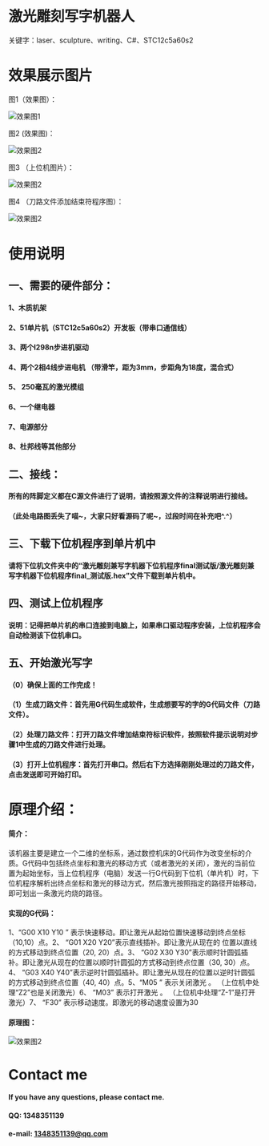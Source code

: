 # 激光雕刻写字机器人
关键字：laser、sculpture、writing、C#、STC12c5a60s2

# 效果展示图片
图1（效果图）：

![效果图1](https://github.com/WhisperHear/Laser_Writing_Machine/blob/master/图片展示/running.jpg)

图2 (效果图)：

![效果图2](https://github.com/WhisperHear/Laser_Writing_Machine/blob/master/图片展示/demo.jpg)

图3 （上位机图片）：

![效果图2](https://github.com/WhisperHear/Laser_Writing_Machine/blob/master/图片展示/上位机图片.JPG)

图4 （刀路文件添加结束符程序图）：

![效果图2](https://github.com/WhisperHear/Laser_Writing_Machine/blob/master/图片展示/nc_files_change.jpg)

# 使用说明
## 一、需要的硬件部分：
#### 1、木质机架
#### 2、51单片机（STC12c5a60s2）开发板（带串口通信线）
#### 3、两个l298n步进机驱动
#### 4、两个2相4线步进电机 （带滑竿，距为3mm，步距角为18度，混合式）
#### 5、 250毫瓦的激光模组
#### 6、一个继电器
#### 7、电源部分
#### 8、杜邦线等其他部分

## 二、接线：
#### 所有的阵脚定义都在C源文件进行了说明，请按照源文件的注释说明进行接线。

#### （此处电路图丢失了喵~，大家只好看源码了呢~，过段时间在补充吧^.^）

## 三、下载下位机程序到单片机中
#### 请将下位机文件夹中的“激光雕刻兼写字机器下位机程序final测试版/激光雕刻兼写字机器下位机程序final_测试版.hex”文件下载到单片机中。

## 四、测试上位机程序
#### 说明：记得把单片机的串口连接到电脑上，如果串口驱动程序安装，上位机程序会自动检测该下位机串口。

## 五、开始激光写字
#### （0）确保上面的工作完成！
#### （1）生成刀路文件：首先用G代码生成软件，生成想要写的字的G代码文件（刀路文件）。
#### （2）处理刀路文件：打开刀路文件增加结束符标识软件，按照软件提示说明对步骤1中生成的刀路文件进行处理。
#### （3）打开上位机程序：首先打开串口。然后右下方选择刚刚处理过的刀路文件，点击发送即可开始打印。

# 原理介绍：
#### 简介：
该机器主要是建立一个二维的坐标系，通过数控机床的G代码作为改变坐标的介质。G代码中包括终点坐标和激光的移动方式（或者激光的关闭），激光的当前位置为起始坐标，当上位机程序（电脑）发送一行G代码到下位机（单片机）时，下位机程序解析出终点坐标和激光的移动方式，然后激光按照指定的路径开始移动，即可划出一条激光灼烧的路径。

#### 实现的G代码：
1、“G00  X10  Y10 ” 表示快速移动。即让激光从起始位置快速移动到终点坐标（10,10）点。2、 “G01   X20   Y20”表示直线插补。即让激光从现在的 位置以直线的方式移动到终点位置（20,   20）点。3、  “G02   X30   Y30”表示顺时针圆弧插补。即让激光从现在的位置以顺时针圆弧的方式移动到终点位置（30,    30）点。4、 “G03   X40   Y40”表示逆时针圆弧插补。即让激光从现在的位置以逆时针圆弧的方式移动到终点位置（40,    40）点。5、“M05 ”   表示关闭激光 。    （上位机中处理“Z2”也是关闭激光）6、 “M03”    表示打开激光 。    （上位机中处理“Z-1”是打开激光）7、 “F30”      表示移动速度。即激光的移动速度设置为30

#### 原理图：
![效果图2](https://github.com/WhisperHear/Laser_Writing_Machine/blob/master/图片展示/principle.png)


# Contact me 
#### If you have any questions, please contact me.
#### QQ: 1348351139
#### e-mail: 1348351139@qq.com


